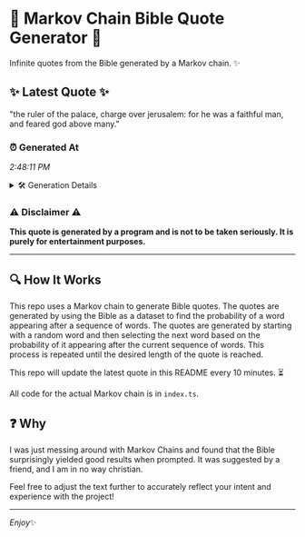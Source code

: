 # 📖 Markov Chain Bible Quote Generator 📖

Infinite quotes from the Bible generated by a Markov chain. ✨

## ✨ Latest Quote ✨
"the ruler of the palace, charge over jerusalem: for he was a faithful man, and feared god above many."

### ⏰ Generated At
*2:48:11 PM*

<details>
    <summary>🛠️ Generation Details</summary>
    <p>
        <strong>🌱 Seed:</strong> the<br>
        <strong>🔄 Iterations:</strong> 18<br>
        <strong>📜 Context History:</strong><br>[ the ]: ruler<br>[ the, ruler ]: of<br>[ the, ruler, of ]: the<br>[ the, ruler, of, the ]: palace,<br>[ the, ruler, of, the, palace, ]: charge<br>[ the, ruler, of, the, palace,, charge ]: over<br>[ ruler, of, the, palace,, charge, over ]: jerusalem:<br>[ of, the, palace,, charge, over, jerusalem: ]: for<br>[ the, palace,, charge, over, jerusalem:, for ]: he<br>[ palace,, charge, over, jerusalem:, for, he ]: was<br>[ charge, over, jerusalem:, for, he, was ]: a<br>[ over, jerusalem:, for, he, was, a ]: faithful<br>[ jerusalem:, for, he, was, a, faithful ]: man,<br>[ for, he, was, a, faithful, man, ]: and<br>[ he, was, a, faithful, man,, and ]: feared<br>[ was, a, faithful, man,, and, feared ]: god<br>[ a, faithful, man,, and, feared, god ]: above<br>[ faithful, man,, and, feared, god, above ]: many.<br>
    </p>
</details>

### ⚠️ Disclaimer ⚠️
**This quote is generated by a program and is not to be taken seriously. It is purely for entertainment purposes.**

---

## 🔍 How It Works

This repo uses a Markov chain to generate Bible quotes. The quotes are generated by using the Bible as a dataset to find the probability of a word appearing after a sequence of words. The quotes are generated by starting with a random word and then selecting the next word based on the probability of it appearing after the current sequence of words. This process is repeated until the desired length of the quote is reached.

This repo will update the latest quote in this README every 10 minutes. ⏳

All code for the actual Markov chain is in `index.ts`.

## ❓ Why

I was just messing around with Markov Chains and found that the Bible surprisingly yielded good results when prompted. 
It was suggested by a friend, and I am in no way christian.

Feel free to adjust the text further to accurately reflect your intent and experience with the project!

---

*Enjoy*✨
